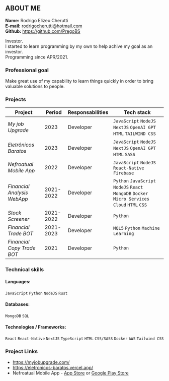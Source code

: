## ABOUT ME
**Name:** Rodrigo Elizeu Cherutti  
**E-mail:** rodrigocherutti@hotmail.com  
**Github:** https://github.com/PregoBS 

Investor.   
I started to learn programming by my own to help achive my goal as an investor.   
Programming since APR/2021.

### Professional goal
Make great use of my capability to learn things quickly in order to bring valuable solutions to people.

### Projects
|Project|Period|Responsabilities|Tech stack|
|-|-|-|-|
|_My job Upgrade_|2023|Developer|`JavaScript` `NodeJS` `NextJS` `OpenAI GPT` `HTML` `TAILWIND CSS`|
|_Eletrônicos Baratos_|2023|Developer|`JavaScript` `NodeJS` `NextJS` `OpenAI GPT` `HTML` `SASS`|
|_Nefroatual Mobile App_|2022|Developer|`JavaScript` `NodeJS` `React-Native` `Firebase`|
|_Financial Analysis WebApp_|2021-2022|Developer|`Python` `JavaScript` `NodeJS` `React` `MongoDB` `Docker` `Micro Services` `Cloud` `HTML` `CSS`|
|_Stock Screener_|2021-2022|Developer|`Python`|
|_Financial Trade BOT_|2021-2023|Developer|`MQL5` `Python` `Machine Learning`|
|_Financial Copy Trade BOT_|2021|Developer|`Python`|

### Technical skills
#### Languages:
`JavaScript` `Python` `NodeJS` `Rust`

#### Databases:
`MongoDB` `SQL`

#### Technologies / Frameworks:
`React` `React-Native` `NextJS` `TypeScript` `HTML` `CSS/SASS` `Docker` `AWS` `Tailwind CSS`

### Project Links
- https://myjobupgrade.com/
- https://eletronicos-baratos.vercel.app/
- Nefroatual Mobile App - [App Store](https://apps.apple.com/br/app/nefroatual/id6444686617) or [Google Play Store](https://play.google.com/store/apps/details?id=com.superCoach.aprovaCoachMobile)
